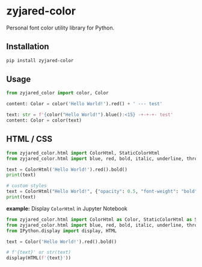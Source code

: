 # zyjared-color

Personal font color utility library for Python.

## Installation

```sh
pip install zyjared-color
```

## Usage

```py
from zyjared_color import color, Color

content: Color = color('Hello World!').red() + ' --- test'

text: str = f'{color("Hello World!").blue():<15} -+-+-+- test'
content: Color = color(text)
```

## HTML / CSS

```python
from zyjared_color.html import ColorHtml, StaticColorHtml
from zyjared_color.html import blue, red, bold, italic, underline, through

text = ColorHtml('Hello World!').red().bold()
print(text)

# custom styles
text = ColorHtml("Hello World!", {"opacity": 0.5, "font-weight": "bold"})
print(text)
```

**example:** Display `ColorHtml` in Jupyter Notebook

```python
from zyjared_color.html import ColorHtml as Color, StaticColorHtml as StaticColor
from zyjared_color.html import blue, red, bold, italic, underline, through
from IPython.display import display, HTML

text = Color('Hello World!').red().bold()

# f'{text}' or str(text)
display(HTML(f'{text}'))
```
